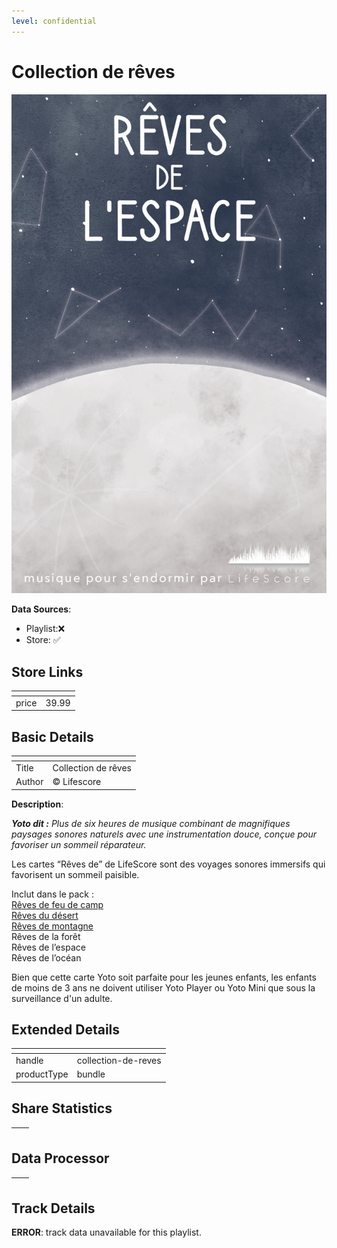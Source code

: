 ```yaml
---
level: confidential
---
```

# Collection de rêves

![card_[ck93V].png](../../img/cards/card_[ck93V].png)

**Data Sources**: 

- Playlist:❌
- Store: ✅


## Store Links

| <!-- --> | <!-- --> |
| - | - |
| price | 39.99 |


## Basic Details

| <!-- --> | <!-- --> |
| - | - |
| Title | Collection de rêves |
| Author | © Lifescore |

**Description**:

_**Yoto dit :** Plus de six heures de musique combinant de magnifiques paysages sonores naturels avec une instrumentation douce, conçue pour favoriser un sommeil réparateur._

Les cartes “Rêves de” de LifeScore sont des voyages sonores immersifs qui favorisent un sommeil paisible.

Inclut dans le pack :  
[Rêves de feu de camp](https://yoto-canada.myshopify.com/products/reves-de-feu-de-camp)  
[Rêves du désert](https://yoto-canada.myshopify.com/products/reves-du-desert)  
[Rêves de montagne](https://yoto-canada.myshopify.com/products/reves-de-montagne)  
Rêves de la forêt  
Rêves de l’espace  
Rêves de l’océan  

Bien que cette carte Yoto soit parfaite pour les jeunes enfants, les enfants de moins de 3 ans ne doivent utiliser Yoto Player ou Yoto Mini que sous la surveillance d'un adulte.


## Extended Details

| <!-- --> | <!-- --> |
| - | - |
| handle | collection-de-reves |
| productType | bundle |


## Share Statistics

| <!-- --> | <!-- --> |
| - | - |


## Data Processor

| <!-- --> | <!-- --> |
| - | - |


## Track Details

**ERROR**: track data unavailable for this playlist.
